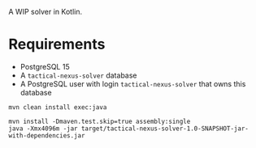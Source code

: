 A WIP solver in Kotlin.

# Requirements

- PostgreSQL 15
- A `tactical-nexus-solver` database
- A PostgreSQL user with login `tactical-nexus-solver` that owns this database

```console
mvn clean install exec:java
```

```console
mvn install -Dmaven.test.skip=true assembly:single
java -Xmx4096m -jar target/tactical-nexus-solver-1.0-SNAPSHOT-jar-with-dependencies.jar  
```
